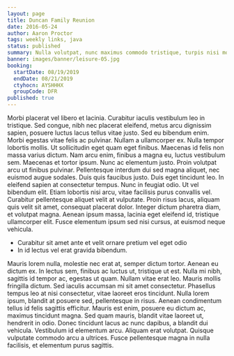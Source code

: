 ```yaml
---
layout: page
title: Duncan Family Reunion
date: 2016-05-24
author: Aaron Proctor
tags: weekly links, java
status: published
summary: Nulla volutpat, nunc maximus commodo tristique, turpis nisi mollis lorem.
banner: images/banner/leisure-05.jpg
booking:
  startDate: 08/19/2019
  endDate: 08/21/2019
  ctyhocn: AYSHHHX
  groupCode: DFR
published: true
---
```

Morbi placerat vel libero et lacinia. Curabitur iaculis vestibulum leo in tristique. Sed congue, nibh nec placerat eleifend, metus arcu dignissim sapien, posuere luctus lacus tellus vitae justo. Sed eu bibendum enim. Morbi egestas vitae felis ac pulvinar. Nullam a ullamcorper ex. Nulla tempor lobortis mollis. Ut sollicitudin eget quam eget finibus. Maecenas id felis non massa varius dictum. Nam arcu enim, finibus a magna eu, luctus vestibulum sem. Maecenas et tortor ipsum.
Nunc ac elementum justo. Proin volutpat arcu ut finibus pulvinar. Pellentesque interdum dui sed magna aliquet, nec euismod augue sodales. Duis quis faucibus justo. Duis eget tincidunt leo. In eleifend sapien at consectetur tempus. Nunc in feugiat odio. Ut vel bibendum elit. Etiam lobortis nisi arcu, vitae facilisis purus convallis vel. Curabitur pellentesque aliquet velit at vulputate. Proin risus lacus, aliquam quis velit sit amet, consequat placerat dolor. Integer dictum pharetra diam, et volutpat magna. Aenean ipsum massa, lacinia eget eleifend id, tristique ullamcorper elit. Fusce elementum ipsum sed nisi cursus, at euismod neque vehicula.

* Curabitur sit amet ante et velit ornare pretium vel eget odio
* In id lectus vel erat gravida bibendum.

Mauris lorem nulla, molestie nec erat at, semper dictum tortor. Aenean eu dictum ex. In lectus sem, finibus ac luctus ut, tristique ut est. Nulla mi nibh, sagittis id tempor ac, egestas ut quam. Nullam vitae erat leo. Mauris mollis fringilla dictum. Sed iaculis accumsan mi sit amet consectetur.
Phasellus tempus leo at nisi consectetur, vitae laoreet eros tincidunt. Nulla lorem ipsum, blandit at posuere sed, pellentesque in risus. Aenean condimentum tellus id felis sagittis efficitur. Mauris est enim, posuere eu dictum ac, maximus tincidunt magna. Sed quam mauris, blandit vitae laoreet ut, hendrerit in odio. Donec tincidunt lacus ac nunc dapibus, a blandit dui vehicula. Vestibulum id elementum arcu. Aliquam erat volutpat. Quisque vulputate commodo arcu a ultrices. Fusce pellentesque magna in nulla facilisis, et elementum purus sagittis.
